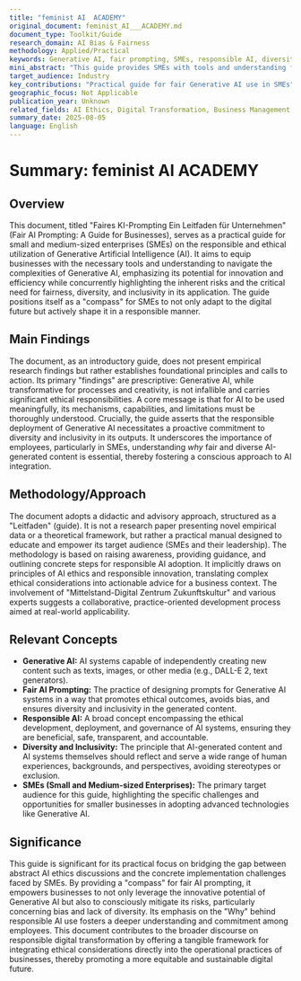 ```yaml
---
title: "feminist AI  ACADEMY"
original_document: feminist_AI___ACADEMY.md
document_type: Toolkit/Guide
research_domain: AI Bias & Fairness
methodology: Applied/Practical
keywords: Generative AI, fair prompting, SMEs, responsible AI, diversity
mini_abstract: "This guide provides SMEs with tools and understanding for responsible Generative AI use, emphasizing ethical considerations, fairness, and inclusivity in AI-generated content. It aims to empower businesses to leverage AI's potential while mitigating risks and promoting diverse outcomes."
target_audience: Industry
key_contributions: "Practical guide for fair Generative AI use in SMEs"
geographic_focus: Not Applicable
publication_year: Unknown
related_fields: AI Ethics, Digital Transformation, Business Management
summary_date: 2025-08-05
language: English
---
```


# Summary: feminist AI  ACADEMY

## Overview
This document, titled "Faires KI-Prompting Ein Leitfaden für Unternehmen" (Fair AI Prompting: A Guide for Businesses), serves as a practical guide for small and medium-sized enterprises (SMEs) on the responsible and ethical utilization of Generative Artificial Intelligence (AI). It aims to equip businesses with the necessary tools and understanding to navigate the complexities of Generative AI, emphasizing its potential for innovation and efficiency while concurrently highlighting the inherent risks and the critical need for fairness, diversity, and inclusivity in its application. The guide positions itself as a "compass" for SMEs to not only adapt to the digital future but actively shape it in a responsible manner.

## Main Findings
The document, as an introductory guide, does not present empirical research findings but rather establishes foundational principles and calls to action. Its primary "findings" are prescriptive: Generative AI, while transformative for processes and creativity, is not infallible and carries significant ethical responsibilities. A core message is that for AI to be used meaningfully, its mechanisms, capabilities, and limitations must be thoroughly understood. Crucially, the guide asserts that the responsible deployment of Generative AI necessitates a proactive commitment to diversity and inclusivity in its outputs. It underscores the importance of employees, particularly in SMEs, understanding *why* fair and diverse AI-generated content is essential, thereby fostering a conscious approach to AI integration.

## Methodology/Approach
The document adopts a didactic and advisory approach, structured as a "Leitfaden" (guide). It is not a research paper presenting novel empirical data or a theoretical framework, but rather a practical manual designed to educate and empower its target audience (SMEs and their leadership). The methodology is based on raising awareness, providing guidance, and outlining concrete steps for responsible AI adoption. It implicitly draws on principles of AI ethics and responsible innovation, translating complex ethical considerations into actionable advice for a business context. The involvement of "Mittelstand-Digital Zentrum Zukunftskultur" and various experts suggests a collaborative, practice-oriented development process aimed at real-world applicability.

## Relevant Concepts
*   **Generative AI:** AI systems capable of independently creating new content such as texts, images, or other media (e.g., DALL-E 2, text generators).
*   **Fair AI Prompting:** The practice of designing prompts for Generative AI systems in a way that promotes ethical outcomes, avoids bias, and ensures diversity and inclusivity in the generated content.
*   **Responsible AI:** A broad concept encompassing the ethical development, deployment, and governance of AI systems, ensuring they are beneficial, safe, transparent, and accountable.
*   **Diversity and Inclusivity:** The principle that AI-generated content and AI systems themselves should reflect and serve a wide range of human experiences, backgrounds, and perspectives, avoiding stereotypes or exclusion.
*   **SMEs (Small and Medium-sized Enterprises):** The primary target audience for this guide, highlighting the specific challenges and opportunities for smaller businesses in adopting advanced technologies like Generative AI.

## Significance
This guide is significant for its practical focus on bridging the gap between abstract AI ethics discussions and the concrete implementation challenges faced by SMEs. By providing a "compass" for fair AI prompting, it empowers businesses to not only leverage the innovative potential of Generative AI but also to consciously mitigate its risks, particularly concerning bias and lack of diversity. Its emphasis on the "Why" behind responsible AI use fosters a deeper understanding and commitment among employees. This document contributes to the broader discourse on responsible digital transformation by offering a tangible framework for integrating ethical considerations directly into the operational practices of businesses, thereby promoting a more equitable and sustainable digital future.
